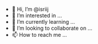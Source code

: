 - 👋 Hi, I’m @isriij
- 👀 I’m interested in ...
- 🌱 I’m currently learning ...
- 💞️ I’m looking to collaborate on ...
- 📫 How to reach me ...

<!---
isriij/isriij is a ✨ special ✨ repository because its `README.md` (this file) appears on your GitHub profile.
You can click the Preview link to take a look at your changes.
--->
